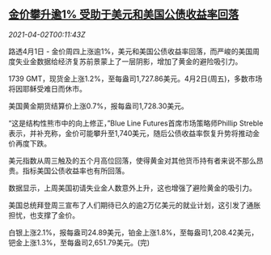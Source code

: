 <!--1617323463000-->
[金价攀升逾1% 受助于美元和美国公债收益率回落](https://cn.reuters.com/article/precious-metals-0401-thur-idCNKBS2BP007)
------

<div><i>2021-04-02T00:11:43Z</i></div><p>路透4月1日 - 金价周四上涨逾1%，美元和美国公债收益率回落，而严峻的美国周度失业金数据给经济复苏前景蒙上了一层阴影，增加了黄金的避险吸引力。</p><p>1739 GMT，现货金上涨1.2%，至每盎司1,727.86美元。4月2日(周五)，多数市场将因耶稣受难日而休市。</p><p>美国黄金期货结算价上涨0.7%，报每盎司1,728.30美元。</p><p>“这是结构性熊市中的向上修正，”Blue Line Futures首席市场策略师Phillip Streble表示，并补充称，金价可能攀升至1,740美元，随后公债收益率恢复升势将推动金价再度下跌。</p><p>美元指数从周三触及的五个月高位回落，使得黄金对其他货币持有者来说不那么昂贵。指标美国公债收益率也有所回落。</p><p>数据显示，上周美国初请失业金人数意外上升，这也增强了避险黄金的吸引力。</p><p>美国总统拜登周三宣布了人们期待已久的逾2万亿美元的就业计划，这引发了通胀担忧，也支撑了金价。</p><p>白银上涨2.1%，报每盎司24.89美元，铂金上涨1.8%，至每盎司1,208.42美元，钯金上涨1.3%，至每盎司2,651.79美元。(完)</p>
